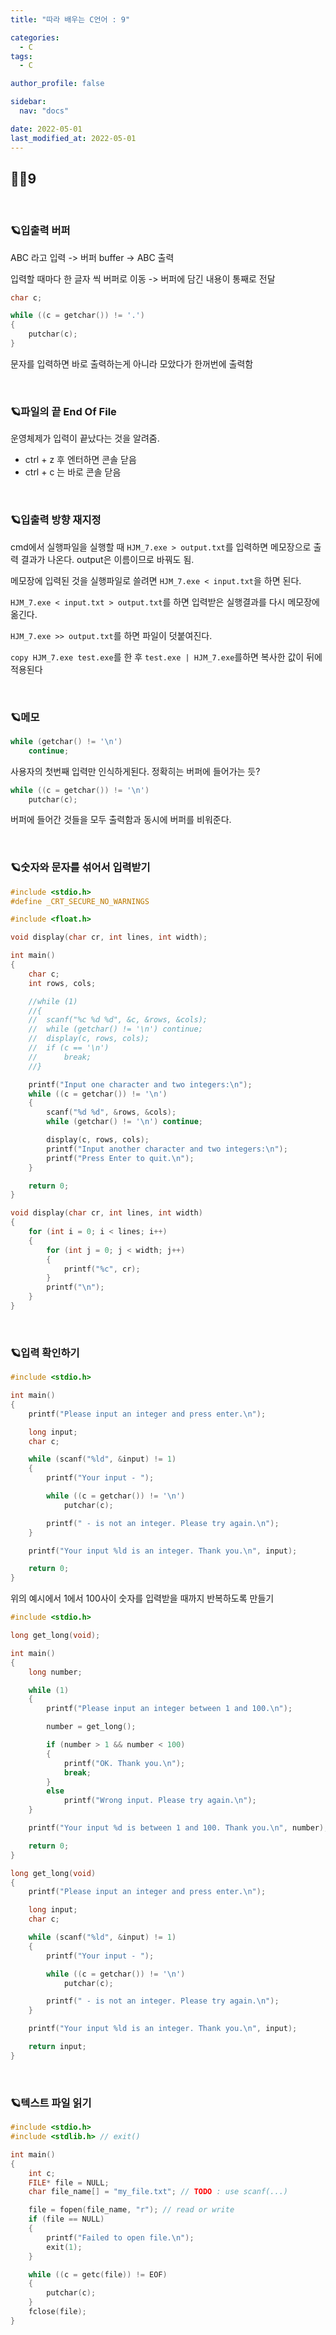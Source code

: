 ```yaml
---
title: "따라 배우는 C언어 : 9"

categories:
  - C
tags:
  - C

author_profile: false

sidebar:
  nav: "docs"

date: 2022-05-01
last_modified_at: 2022-05-01
---
```


## 🙇‍♀️9

<br>

### 🪐입출력 버퍼

ABC 라고 입력 -> 버퍼 buffer -> ABC 출력

입력할 때마다 한 글자 씩 버퍼로 이동 -> 버퍼에 담긴 내용이 통째로 전달

```c
char c;

while ((c = getchar()) != '.')
{
	putchar(c);
}
```
문자를 입력하면 바로 출력하는게 아니라 모았다가 한꺼번에 출력함

<br>

### 🪐파일의 끝 End Of File

운영체제가 입력이 끝났다는 것을 알려줌. 

* ctrl + z 후 엔터하면 콘솔 닫음
* ctrl + c 는 바로 콘솔 닫음

<br>

### 🪐입출력 방향 재지정

cmd에서 실행파일을 실행할 때 `HJM_7.exe > output.txt`를 입력하면 메모장으로 출력 결과가 나온다. output은 이름이므로 바꿔도 됨.

메모장에 입력된 것을 실행파일로 쓸려면 `HJM_7.exe < input.txt`을 하면 된다.

`HJM_7.exe < input.txt > output.txt`를 하면 입력받은 실행결과를 다시 메모장에 옮긴다.

`HJM_7.exe >> output.txt`를 하면 파일이 덧붙여진다.

`copy HJM_7.exe test.exe`를 한 후 `test.exe | HJM_7.exe`를하면 복사한 값이 뒤에 적용된다



<br>

### 🪐메모

```c
while (getchar() != '\n')
    continue;
```
사용자의 첫번째 입력만 인식하게된다. 정확히는 버퍼에 들어가는 듯?

```c
while ((c = getchar()) != '\n')
    putchar(c);
```
버퍼에 들어간 것들을 모두 출력함과 동시에 버퍼를 비워준다.

<br>

### 🪐숫자와 문자를 섞어서 입력받기

```c
#include <stdio.h>
#define _CRT_SECURE_NO_WARNINGS

#include <float.h>

void display(char cr, int lines, int width);

int main()
{
	char c;
	int rows, cols;

	//while (1)
	//{
	//	scanf("%c %d %d", &c, &rows, &cols);
	//	while (getchar() != '\n') continue;
	//	display(c, rows, cols);
	//	if (c == '\n')
	//		break;
	//}

	printf("Input one character and two integers:\n");
	while ((c = getchar()) != '\n')
	{
		scanf("%d %d", &rows, &cols);
		while (getchar() != '\n') continue;

		display(c, rows, cols);
		printf("Input another character and two integers:\n");
		printf("Press Enter to quit.\n");
	}

	return 0;
}

void display(char cr, int lines, int width)
{
	for (int i = 0; i < lines; i++)
	{
		for (int j = 0; j < width; j++)
		{
			printf("%c", cr);
		}
		printf("\n");
	}
}
```

<br>

### 🪐입력 확인하기

```c
#include <stdio.h>

int main()
{
	printf("Please input an integer and press enter.\n");

	long input;
	char c;

	while (scanf("%ld", &input) != 1)
	{
		printf("Your input - ");

		while ((c = getchar()) != '\n')
			putchar(c);

		printf(" - is not an integer. Please try again.\n");
	}

	printf("Your input %ld is an integer. Thank you.\n", input);

	return 0;
}
```

위의 예시에서 1에서 100사이 숫자를 입력받을 때까지 반복하도록 만들기

```c
#include <stdio.h>

long get_long(void);

int main()
{
	long number;

	while (1)
	{
		printf("Please input an integer between 1 and 100.\n");

		number = get_long();

		if (number > 1 && number < 100)
		{
			printf("OK. Thank you.\n");
			break;
		}
		else
			printf("Wrong input. Please try again.\n");
	}

	printf("Your input %d is between 1 and 100. Thank you.\n", number);

	return 0;
}

long get_long(void)
{
	printf("Please input an integer and press enter.\n");

	long input;
	char c;

	while (scanf("%ld", &input) != 1)
	{
		printf("Your input - ");

		while ((c = getchar()) != '\n')
			putchar(c);

		printf(" - is not an integer. Please try again.\n");
	}

	printf("Your input %ld is an integer. Thank you.\n", input);

	return input;
}
```


<br>

### 🪐텍스트 파일 읽기

```c
#include <stdio.h>
#include <stdlib.h> // exit()

int main()
{
	int c;
	FILE* file = NULL;
	char file_name[] = "my_file.txt"; // TODO : use scanf(...)

	file = fopen(file_name, "r"); // read or write
	if (file == NULL)
	{
		printf("Failed to open file.\n");
		exit(1);
	}

	while ((c = getc(file)) != EOF)
	{
		putchar(c);
	}
	fclose(file);
}
```

